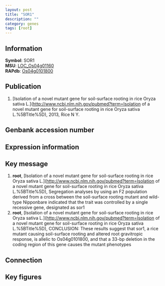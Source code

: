 ```yaml
---
layout: post
title: "SOR1"
description: ""
category: genes
tags: [root]
---
```


## Information
__Symbol__: SOR1  
__MSU__: [LOC_Os04g01160](http://rice.plantbiology.msu.edu/cgi-bin/ORF_infopage.cgi?orf=LOC_Os04g01160)  
__RAPdb__: [Os04g0101800](http://rapdb.dna.affrc.go.jp/viewer/gbrowse_details/irgsp1?name=Os04g0101800)  

## Publication
1. [Isolation of a novel mutant gene for soil-surface rooting in rice Oryza sativa L.](http://www.ncbi.nlm.nih.gov/pubmed?term=Isolation of a novel mutant gene for soil-surface rooting in rice Oryza sativa L.%5BTitle%5D), 2013, Rice N Y.

## Genbank accession number

## Expression information

## Key message
1. __root__, [Isolation of a novel mutant gene for soil-surface rooting in rice Oryza sativa L.](http://www.ncbi.nlm.nih.gov/pubmed?term=Isolation of a novel mutant gene for soil-surface rooting in rice Oryza sativa L.%5BTitle%5D),  Segregation analyses by using an F2 population derived from a cross between the soil-surface rooting mutant and wild-type Nipponbare indicated that the trait was controlled by a single recessive gene, designated as sor1
2. __root__, [Isolation of a novel mutant gene for soil-surface rooting in rice Oryza sativa L.](http://www.ncbi.nlm.nih.gov/pubmed?term=Isolation of a novel mutant gene for soil-surface rooting in rice Oryza sativa L.%5BTitle%5D),  CONCLUSION: These results suggest that sor1, a rice mutant causing soil-surface rooting and altered root gravitropic response, is allelic to Os04g0101800, and that a 33-bp deletion in the coding region of this gene causes the mutant phenotypes

## Connection

## Key figures


